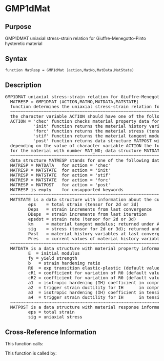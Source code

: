 
<!-- <a name="_top"></a>
<div><a href="../../index.md">Home</a> &gt;  <a href="#">src</a> &gt; <a href="index.md">Material_Library</a> &gt; GMP1dMat.m</div> -->

<!--<table width="100%"><tr><td align="left"><a href="../../index.md"><img alt="<" border="0" src="../../left.png">&nbsp;Master index</a></td>
<td align="right"><a href="index.md">Index for src\Material_Library&nbsp;<img alt=">" border="0" src="../../right.png"></a></td></tr></table>-->
# GMP1dMat
<!-- <h1>GMP1dMat
</h1> -->

## <a name="_name"></a>Purpose

<!-- <h2 id="purpose"><a name="_name"></a>Purpose</h2> -->

GMP1DMAT uniaxial stress-strain relation for Giuffre-Menegotto-Pinto hysteretic material

<!-- <div class="box"><strong>GMP1DMAT uniaxial stress-strain relation for Giuffre-Menegotto-Pinto hysteretic material</strong></div> -->

## <a name="_synopsis"></a>Syntax

`function MatResp = GMP1dMat (action,MatNo,MatData,MatState)` 
## <a name="_description"></a>Description

<pre class="comment">GMP1DMAT uniaxial stress-strain relation for Giuffre-Menegotto-Pinto hysteretic material    
  MATRESP = GMP1DMAT (ACTION,MATNO,MATDATA,MATSTATE)
  function determines the uniaxial stress-strain relation for Giuffre-Menegotto-Pinto hysteretic material
  ~~~~~~~~~~~~~~~~~~~~~~~~~~~~~~~~~~~~~~~~~~~~~~~~~~~~~~~~~~~~~~~~~~~~~~~~~~~~~~~~~~~~~~~~~
  the character variable ACTION should have one of the following values
  ACTION = 'chec' function checks material property data for omissions and returns default values in MATDATA
           'init' function returns the material history variables in MATSTATE
           'forc' function returns the material stress (tensor) in MATSTATE
           'stif' function returns the material tangent modulus and the stress (tensor) in MATSTATE
           'post' function returns data structure MATPOST with post-processing information
  depending on the value of character variable ACTION the function returns information in data structure MATRESP
  for the material with number MAT_NO; data structure MATDATA supplies the material property data
  ~~~~~~~~~~~~~~~~~~~~~~~~~~~~~~~~~~~~~~~~~~~~~~~~~~~~~~~~~~~~~~~~~~~~~~~~~~~~~~~~~~~~~~~~~
  data structure MATRESP stands for one of the following data objects depending on value of ACTION 
  MATRESP = MATDATA   for action = 'chec'
  MATRESP = MATSTATE  for action = 'init'
  MATRESP = MATSTATE  for action = 'stif'
  MATRESP = MATSTATE  for action = 'forc'
  MATRESP = MATPOST   for action = 'post'
  MATRESP is empty    for unsupported keywords
  ~~~~~~~~~~~~~~~~~~~~~~~~~~~~~~~~~~~~~~~~~~~~~~~~~~~~~~~~~~~~~~~~~~~~~~~~~~~~~~~~~~~~~~~~~
  MATSTATE is a data structure with information about the current material state in fields
         eps    = total strain (tensor for 2d or 3d)
         Deps   = strain increments from last convergence
         DDeps  = strain increments from last iteration
         epsdot = strain rate (tensor for 2d or 3d)
         km     = material tangent modulus; returned under ACTION = 'stif'
         sig    = stress (tensor for 2d or 3d); returned under ACTION = 'stif' or 'forc'
         Past   = material history variables at last converged state
         Pres   = current values of material history variables
  ~~~~~~~~~~~~~~~~~~~~~~~~~~~~~~~~~~~~~~~~~~~~~~~~~~~~~~~~~~~~~~~~~~~~~~~~~~~~~~~~~~~~~~~~~
  MATDATA is a data structure with material property information in fields
         E  = initial modulus
         fy = yield strength
         b   = strain hardening ratio
         R0  = exp transition elastic-plastic (default value 20)
         cR1 = coefficient for variation of R0 (default value 0.925)
         cR2 = coefficient for variation of R0 (default value 0.15)
         a1  = isotropic hardening (IH) coefficient in compression (default value 0)
         a2  = trigger strain ductility for IH      in compression (default value 0)
         a3  = isotropic hardening (IH) coefficient in tension     (default value 0)
         a4  = trigger strain ductility for IH      in tension     (default value 0)
  ~~~~~~~~~~~~~~~~~~~~~~~~~~~~~~~~~~~~~~~~~~~~~~~~~~~~~~~~~~~~~~~~~~~~~~~~~~~~~~~~~~~~~~~~~
  MATPOST is a data structure with material response information for post-processing in fields
         eps = total strain
         sig = uniaxial stress</pre>
<!-- <div class="fragment"><pre class="comment">GMP1DMAT uniaxial stress-strain relation for Giuffre-Menegotto-Pinto hysteretic material    
  MATRESP = GMP1DMAT (ACTION,MATNO,MATDATA,MATSTATE)
  function determines the uniaxial stress-strain relation for Giuffre-Menegotto-Pinto hysteretic material
  ~~~~~~~~~~~~~~~~~~~~~~~~~~~~~~~~~~~~~~~~~~~~~~~~~~~~~~~~~~~~~~~~~~~~~~~~~~~~~~~~~~~~~~~~~
  the character variable ACTION should have one of the following values
  ACTION = 'chec' function checks material property data for omissions and returns default values in MATDATA
           'init' function returns the material history variables in MATSTATE
           'forc' function returns the material stress (tensor) in MATSTATE
           'stif' function returns the material tangent modulus and the stress (tensor) in MATSTATE
           'post' function returns data structure MATPOST with post-processing information
  depending on the value of character variable ACTION the function returns information in data structure MATRESP
  for the material with number MAT_NO; data structure MATDATA supplies the material property data
  ~~~~~~~~~~~~~~~~~~~~~~~~~~~~~~~~~~~~~~~~~~~~~~~~~~~~~~~~~~~~~~~~~~~~~~~~~~~~~~~~~~~~~~~~~
  data structure MATRESP stands for one of the following data objects depending on value of ACTION 
  MATRESP = MATDATA   for action = 'chec'
  MATRESP = MATSTATE  for action = 'init'
  MATRESP = MATSTATE  for action = 'stif'
  MATRESP = MATSTATE  for action = 'forc'
  MATRESP = MATPOST   for action = 'post'
  MATRESP is empty    for unsupported keywords
  ~~~~~~~~~~~~~~~~~~~~~~~~~~~~~~~~~~~~~~~~~~~~~~~~~~~~~~~~~~~~~~~~~~~~~~~~~~~~~~~~~~~~~~~~~
  MATSTATE is a data structure with information about the current material state in fields
         eps    = total strain (tensor for 2d or 3d)
         Deps   = strain increments from last convergence
         DDeps  = strain increments from last iteration
         epsdot = strain rate (tensor for 2d or 3d)
         km     = material tangent modulus; returned under ACTION = 'stif'
         sig    = stress (tensor for 2d or 3d); returned under ACTION = 'stif' or 'forc'
         Past   = material history variables at last converged state
         Pres   = current values of material history variables
  ~~~~~~~~~~~~~~~~~~~~~~~~~~~~~~~~~~~~~~~~~~~~~~~~~~~~~~~~~~~~~~~~~~~~~~~~~~~~~~~~~~~~~~~~~
  MATDATA is a data structure with material property information in fields
         E  = initial modulus
         fy = yield strength
         b   = strain hardening ratio
         R0  = exp transition elastic-plastic (default value 20)
         cR1 = coefficient for variation of R0 (default value 0.925)
         cR2 = coefficient for variation of R0 (default value 0.15)
         a1  = isotropic hardening (IH) coefficient in compression (default value 0)
         a2  = trigger strain ductility for IH      in compression (default value 0)
         a3  = isotropic hardening (IH) coefficient in tension     (default value 0)
         a4  = trigger strain ductility for IH      in tension     (default value 0)
  ~~~~~~~~~~~~~~~~~~~~~~~~~~~~~~~~~~~~~~~~~~~~~~~~~~~~~~~~~~~~~~~~~~~~~~~~~~~~~~~~~~~~~~~~~
  MATPOST is a data structure with material response information for post-processing in fields
         eps = total strain
         sig = uniaxial stress</pre></div> -->

<!-- crossreference -->
## <a name="_cross"></a>Cross-Reference Information

This function calls:
<ul style="list-style-image:url(../../matlabicon.gif)">
</ul>
This function is called by:
<ul style="list-style-image:url(../../matlabicon.gif)">
</ul>
<!-- crossreference -->




<!-- <hr><address>Generated on Thu 09-Jul-2020 17:36:54 by <strong><a href="http://www.artefact.tk/software/matlab/m2html/" title="Matlab Documentation in HTML">m2html</a></strong> &copy; 2005</address> -->